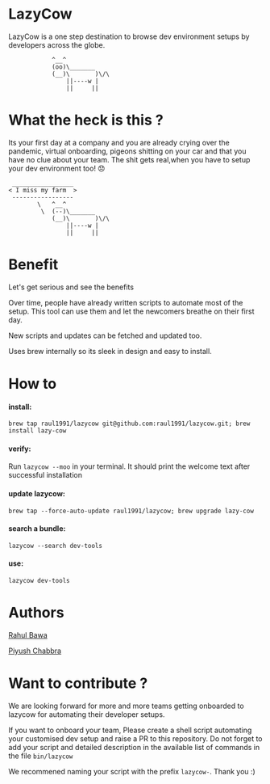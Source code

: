 # LazyCow #

LazyCow is a one step destination to browse dev environment setups by developers across the globe.
```
            ^__^
            (oo)\_______
            (__)\       )\/\
                ||----w |
                ||     ||
```

# What the heck is this ?

Its your first day at a company and you are already crying over the pandemic, virtual onboarding, pigeons shitting on your car and that you have no clue about your team. The shit gets real,when you have to setup your dev environment too! :disappointed:
```
 _________________
< I miss my farm  >
 -----------------
        \   ^__^
         \  (--)\_______
            (__)\       )\/\
                ||----w |
                ||     ||
```

# Benefit
Let's get serious and see the benefits

Over time, people have already written scripts to automate most of the setup. This tool can use them and let the newcomers breathe on their first day.

New scripts and updates can be fetched and updated too.

Uses brew internally so its sleek in design and easy to install.

# How to

#### install:

`brew tap raul1991/lazycow git@github.com:raul1991/lazycow.git; brew install lazy-cow`

#### verify:

Run `lazycow --moo` in your terminal. It should print the welcome text after successful installation

#### update lazycow:

`brew tap --force-auto-update raul1991/lazycow; brew upgrade lazy-cow`

#### search a bundle:

`lazycow --search dev-tools`

#### use:

`lazycow dev-tools`

# Authors

[Rahul Bawa](https://github.com/raul1991)

[Piyush Chabbra](https://github.com/piyushchhabra)

# Want to contribute ?
We are looking forward for more and more teams getting onboarded to lazycow for automating their developer setups. 

If you want to onboard your team, Please create a shell script automating your customised dev setup and raise a PR to this repository. Do not forget to add your script and detailed description in the available list of commands in the file `bin/lazycow`

We recommened naming your script with the prefix `lazycow-`. Thank you :)
